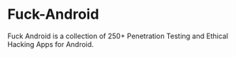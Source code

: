 # Fuck-Android
Fuck Android is a collection of 250+ Penetration Testing and Ethical Hacking Apps for Android.
